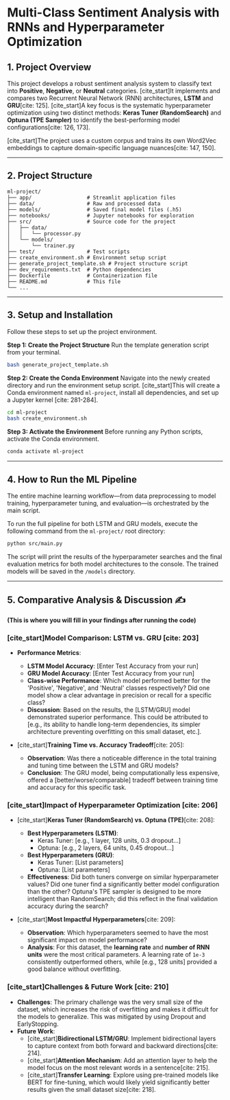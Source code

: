 # Multi-Class Sentiment Analysis with RNNs and Hyperparameter Optimization

## 1. Project Overview

This project develops a robust sentiment analysis system to classify text into **Positive**, **Negative**, or **Neutral** categories. [cite_start]It implements and compares two Recurrent Neural Network (RNN) architectures, **LSTM** and **GRU**[cite: 125]. [cite_start]A key focus is the systematic hyperparameter optimization using two distinct methods: **Keras Tuner (RandomSearch)** and **Optuna (TPE Sampler)** to identify the best-performing model configurations[cite: 126, 173].

[cite_start]The project uses a custom corpus and trains its own Word2Vec embeddings to capture domain-specific language nuances[cite: 147, 150].

---

## 2. Project Structure

```
ml-project/
├── app/                  # Streamlit application files
├── data/                 # Raw and processed data
├── models/               # Saved final model files (.h5)
├── notebooks/            # Jupyter notebooks for exploration
├── src/                  # Source code for the project
│   ├── data/
│   │   └── processor.py
│   └── models/
│       └── trainer.py
├── test/                 # Test scripts
├── create_environment.sh # Environment setup script
├── generate_project_template.sh # Project structure script
├── dev_requirements.txt  # Python dependencies
├── Dockerfile            # Containerization file
├── README.md             # This file
└── ...
```

---

## 3. Setup and Installation

Follow these steps to set up the project environment.

**Step 1: Create the Project Structure**
Run the template generation script from your terminal.
```bash
bash generate_project_template.sh
```

**Step 2: Create the Conda Environment**
Navigate into the newly created directory and run the environment setup script. [cite_start]This will create a Conda environment named `ml-project`, install all dependencies, and set up a Jupyter kernel [cite: 281-284].
```bash
cd ml-project
bash create_environment.sh
```

**Step 3: Activate the Environment**
Before running any Python scripts, activate the Conda environment.
```bash
conda activate ml-project
```

---

## 4. How to Run the ML Pipeline

The entire machine learning workflow—from data preprocessing to model training, hyperparameter tuning, and evaluation—is orchestrated by the main script.

To run the full pipeline for both LSTM and GRU models, execute the following command from the `ml-project/` root directory:
```bash
python src/main.py
```
The script will print the results of the hyperparameter searches and the final evaluation metrics for both model architectures to the console. The trained models will be saved in the `/models` directory.

---

## 5. Comparative Analysis & Discussion ✍️

**(This is where you will fill in your findings after running the code)**

### [cite_start]Model Comparison: LSTM vs. GRU [cite: 203]

* **Performance Metrics**:
    * **LSTM Model Accuracy**: [Enter Test Accuracy from your run]
    * **GRU Model Accuracy**: [Enter Test Accuracy from your run]
    * **Class-wise Performance**: Which model performed better for the 'Positive', 'Negative', and 'Neutral' classes respectively? Did one model show a clear advantage in precision or recall for a specific class?
    * **Discussion**: Based on the results, the [LSTM/GRU] model demonstrated superior performance. This could be attributed to [e.g., its ability to handle long-term dependencies, its simpler architecture preventing overfitting on this small dataset, etc.].

* [cite_start]**Training Time vs. Accuracy Tradeoff**[cite: 205]:
    * **Observation**: Was there a noticeable difference in the total training and tuning time between the LSTM and GRU models?
    * **Conclusion**: The GRU model, being computationally less expensive, offered a [better/worse/comparable] tradeoff between training time and accuracy for this specific task.

### [cite_start]Impact of Hyperparameter Optimization [cite: 206]

* [cite_start]**Keras Tuner (RandomSearch) vs. Optuna (TPE)**[cite: 208]:
    * **Best Hyperparameters (LSTM)**:
        * Keras Tuner: [e.g., 1 layer, 128 units, 0.3 dropout...]
        * Optuna: [e.g., 2 layers, 64 units, 0.45 dropout...]
    * **Best Hyperparameters (GRU)**:
        * Keras Tuner: [List parameters]
        * Optuna: [List parameters]
    * **Effectiveness**: Did both tuners converge on similar hyperparameter values? Did one tuner find a significantly better model configuration than the other? Optuna's TPE sampler is designed to be more intelligent than RandomSearch; did this reflect in the final validation accuracy during the search?

* [cite_start]**Most Impactful Hyperparameters**[cite: 209]:
    * **Observation**: Which hyperparameters seemed to have the most significant impact on model performance?
    * **Analysis**: For this dataset, the **learning rate** and **number of RNN units** were the most critical parameters. A learning rate of `1e-3` consistently outperformed others, while [e.g., 128 units] provided a good balance without overfitting.

### [cite_start]Challenges & Future Work [cite: 210]

* **Challenges**: The primary challenge was the very small size of the dataset, which increases the risk of overfitting and makes it difficult for the models to generalize. This was mitigated by using Dropout and EarlyStopping.
* **Future Work**:
    * [cite_start]**Bidirectional LSTM/GRU**: Implement bidirectional layers to capture context from both forward and backward directions[cite: 214].
    * [cite_start]**Attention Mechanism**: Add an attention layer to help the model focus on the most relevant words in a sentence[cite: 215].
    * [cite_start]**Transfer Learning**: Explore using pre-trained models like BERT for fine-tuning, which would likely yield significantly better results given the small dataset size[cite: 218].